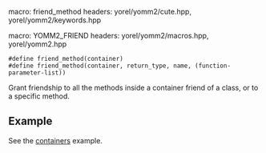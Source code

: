 macro: friend_method
headers: yorel/yomm2/cute.hpp, yorel/yomm2/keywords.hpp

macro: YOMM2_FRIEND
headers: yorel/yomm2/macros.hpp, yorel/yomm2.hpp

```
#define friend_method(container)
#define friend_method(container, return_type, name, (function-parameter-list))
```

Grant friendship to all the methods inside a container friend of a class, or to
a specific method.

## Example
See the [containers](https://github.com/jll63/yomm2/tree/master/examples/containers) example.
